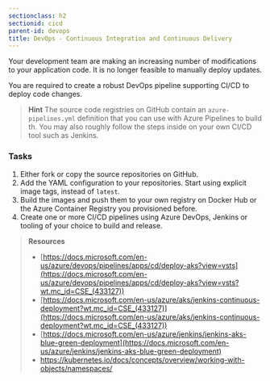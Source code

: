 ```yaml
---
sectionclass: h2
sectionid: cicd
parent-id: devops
title: DevOps - Continuous Integration and Continuous Delivery
---
```


Your development team are making an increasing number of modifications to your application code. It is no longer feasible to manually deploy updates.

You are required to create a robust DevOps pipeline supporting CI/CD to deploy code changes.

> **Hint** The source code registries on GitHub contain an `azure-pipelines.yml` definition that you can use with Azure Pipelines to build th. You may also roughly follow the steps inside on your own CI/CD tool such as Jenkins.

### Tasks

1. Either fork or copy the source repositories on GitHub.
1. Add the YAML configuration to your repositories. Start using explicit image tags, instead of `latest`.
1. Build the images and push them to your own registry on Docker Hub or the Azure Container Registry you provisioned before.
1. Create one or more CI/CD pipelines using Azure DevOps, Jenkins or tooling of your choice to build and release.

> **Resources**
> * [https://docs.microsoft.com/en-us/azure/devops/pipelines/apps/cd/deploy-aks?view=vsts](https://docs.microsoft.com/en-us/azure/devops/pipelines/apps/cd/deploy-aks?view=vsts?wt.mc_id=CSE_(433127))
> * [https://docs.microsoft.com/en-us/azure/aks/jenkins-continuous-deployment?wt.mc_id=CSE_(433127)](https://docs.microsoft.com/en-us/azure/aks/jenkins-continuous-deployment?wt.mc_id=CSE_(433127))
> * [https://docs.microsoft.com/en-us/azure/jenkins/jenkins-aks-blue-green-deployment](https://docs.microsoft.com/en-us/azure/jenkins/jenkins-aks-blue-green-deployment)
> * <https://kubernetes.io/docs/concepts/overview/working-with-objects/namespaces/>